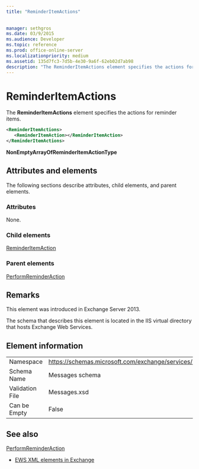 ```yaml
---
title: "ReminderItemActions"
 
 
manager: sethgros
ms.date: 03/9/2015
ms.audience: Developer
ms.topic: reference
ms.prod: office-online-server
ms.localizationpriority: medium
ms.assetid: 135d7fc3-7d5b-4e30-9a6f-62eb02d7ab98
description: "The ReminderItemActions element specifies the actions for reminder items."
---
```


# ReminderItemActions

The **ReminderItemActions** element specifies the actions for reminder items. 
  
```XML
<ReminderItemActions>
   <ReminderItemAction></ReminderItemAction>
</ReminderItemActions>
```

 **NonEmptyArrayOfReminderItemActionType**
## Attributes and elements

The following sections describe attributes, child elements, and parent elements.
  
### Attributes

None.
  
### Child elements

[ReminderItemAction](reminderitemaction.md)
  
### Parent elements

[PerformReminderAction](performreminderaction.md)
  
## Remarks

This element was introduced in Exchange Server 2013.
  
The schema that describes this element is located in the IIS virtual directory that hosts Exchange Web Services.
  
## Element information

|||
|:-----|:-----|
|Namespace  <br/> |https://schemas.microsoft.com/exchange/services/2006/messages  <br/> |
|Schema Name  <br/> |Messages schema  <br/> |
|Validation File  <br/> |Messages.xsd  <br/> |
|Can be Empty  <br/> |False  <br/> |
   
## See also



[PerformReminderAction](performreminderaction.md)


- [EWS XML elements in Exchange](ews-xml-elements-in-exchange.md)

